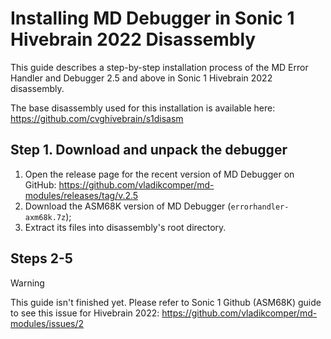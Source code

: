 
# Installing MD Debugger in Sonic 1 Hivebrain 2022 Disassembly

This guide describes a step-by-step installation process of the MD Error Handler and Debugger 2.5 and above in Sonic 1 Hivebrain 2022 disassembly.

The base disassembly used for this installation is available here: https://github.com/cvghivebrain/s1disasm

## Step 1. Download and unpack the debugger

1. Open the release page for the recent version of MD Debugger on GitHub: https://github.com/vladikcomper/md-modules/releases/tag/v.2.5
2. Download the ASM68K version of MD Debugger (`errorhandler-axm68k.7z`);
3. Extract its files into disassembly's root directory.

## Steps 2-5

> [!WARNING]
>
> This guide isn't finished yet. Please refer to Sonic 1 Github (ASM68K) guide to see this issue for Hivebrain 2022: https://github.com/vladikcomper/md-modules/issues/2
